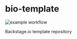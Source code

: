 # bio-template

![example workflow](https://github.com/ydubchenko/bio-template/actions/workflows/main.yml/badge.svg)

Backstage.io template repository
